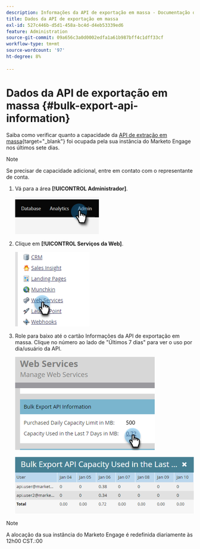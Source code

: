```yaml
---
description: Informações da API de exportação em massa - Documentação do Marketo - Documentação do produto
title: Dados da API de exportação em massa
exl-id: 527c446b-d5d1-458a-bc4d-d4eb53339ed6
feature: Administration
source-git-commit: 09a656c3a0d0002edfa1a61b987bff4c1dff33cf
workflow-type: tm+mt
source-wordcount: '97'
ht-degree: 8%

---
```


# Dados da API de exportação em massa {#bulk-export-api-information}

Saiba como verificar quanto a capacidade da [API de extração em massa](https://experienceleague.adobe.com/pt-br/docs/marketo-developer/marketo/rest/bulk-extract/bulk-extract){target="_blank"} foi ocupada pela sua instância do Marketo Engage nos últimos sete dias.

>[!NOTE]
>
>Se precisar de capacidade adicional, entre em contato com o representante de conta.

1. Vá para a área **[!UICONTROL Administrador]**.

   ![](assets/bulk-export-api-information-1.png)

1. Clique em **[!UICONTROL Serviços da Web]**.

   ![](assets/bulk-export-api-information-2.png)

1. Role para baixo até o cartão Informações da API de exportação em massa. Clique no número ao lado de &quot;Últimos 7 dias&quot; para ver o uso por dia/usuário da API.

   ![](assets/bulk-export-api-information-3.png)

   ![](assets/bulk-export-api-information-4.png)

>[!NOTE]
>
>A alocação da sua instância do Marketo Engage é redefinida diariamente às 12h00 CST.:00
